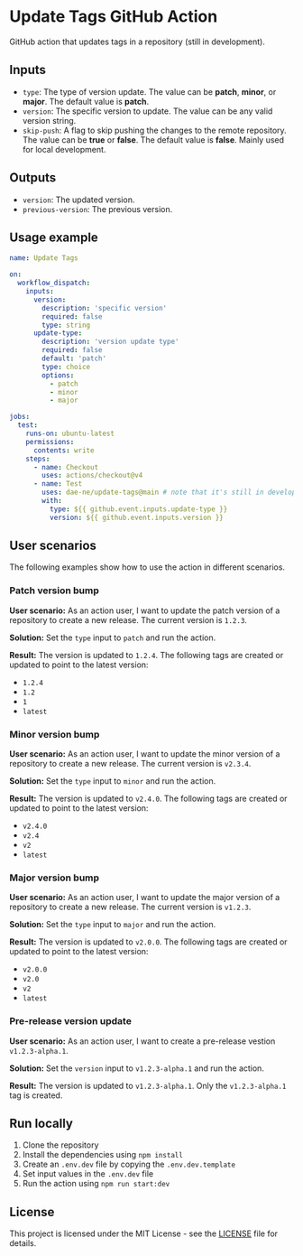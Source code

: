 # Update Tags GitHub Action

GitHub action that updates tags in a repository (still in development).


## Inputs

- `type`: The type of version update. The value can be **patch**, **minor**, or **major**. The default value is **patch**.
- `version`: The specific version to update. The value can be any valid version string.
- `skip-push`: A flag to skip pushing the changes to the remote repository. The value can be **true** or **false**. The default value is **false**. Mainly used for local development.


## Outputs

- `version`: The updated version.
- `previous-version`: The previous version.


## Usage example

```yaml
name: Update Tags

on:
  workflow_dispatch:
    inputs:
      version:
        description: 'specific version'
        required: false
        type: string
      update-type:
        description: 'version update type'
        required: false
        default: 'patch'
        type: choice
        options:
          - patch
          - minor
          - major

jobs:
  test:
    runs-on: ubuntu-latest
    permissions:
      contents: write
    steps:
      - name: Checkout
        uses: actions/checkout@v4
      - name: Test
        uses: dae-ne/update-tags@main # note that it's still in development, the version will be updated later (e.g. dae-ne/update-tags@v1)
        with:
          type: ${{ github.event.inputs.update-type }}
          version: ${{ github.event.inputs.version }}
```


## User scenarios

The following examples show how to use the action in different scenarios.

### Patch version bump

**User scenario:** As an action user, I want to update the patch version of a repository to create a new release. The current version is `1.2.3`.

**Solution:** Set the `type` input to `patch` and run the action.

**Result:** The version is updated to `1.2.4`. The following tags are created or updated to point to the latest version:

- `1.2.4`
- `1.2`
- `1`
- `latest`

### Minor version bump

**User scenario:** As an action user, I want to update the minor version of a repository to create a new release. The current version is `v2.3.4`.

**Solution:** Set the `type` input to `minor` and run the action.

**Result:** The version is updated to `v2.4.0`. The following tags are created or updated to point to the latest version:

- `v2.4.0`
- `v2.4`
- `v2`
- `latest`

### Major version bump

**User scenario:** As an action user, I want to update the major version of a repository to create a new release. The current version is `v1.2.3`.

**Solution:** Set the `type` input to `major` and run the action.

**Result:** The version is updated to `v2.0.0`. The following tags are created or updated to point to the latest version:

- `v2.0.0`
- `v2.0`
- `v2`
- `latest`

### Pre-release version update

**User scenario:** As an action user, I want to create a pre-release vestion `v1.2.3-alpha.1`.

**Solution:** Set the `version` input to `v1.2.3-alpha.1` and run the action.

**Result:** The version is updated to `v1.2.3-alpha.1`. Only the `v1.2.3-alpha.1` tag is created.


## Run locally

1. Clone the repository
2. Install the dependencies using `npm install`
3. Create an `.env.dev` file by copying the `.env.dev.template`
4. Set input values in the `.env.dev` file
5. Run the action using `npm run start:dev`


## License

This project is licensed under the MIT License - see the [LICENSE](LICENSE) file for details.
